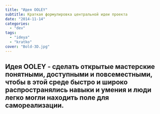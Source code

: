 ```yaml
---
title: "Идея OOLEY"
subtitle: Краткая формулировка центральной идеи проекта
date: "2014-11-14"
categories:
  - "dev"
tags:
  - "ideya"
  - "kratko"
cover: "Bold-3D.jpg"
---
```


## Идея **OOLEY** - сделать открытые мастерские понятными, доступными и повсеместными, чтобы в этой среде быстро и широко распространялись навыки и умения и люди легко могли находить поле для самореализации.
